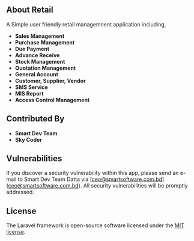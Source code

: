 ## About Retail

A Simple user friendly retail managemnent application including,

- **Sales Management**
- **Purchase Management**
- **Due Payment**
- **Advance Receive**
- **Stock Management**
- **Quotation Management**
- **General Account**
- **Customer, Supplier, Vendor**
- **SMS Service**
- **MIS Report**
- **Access Control Management**



## Contributed By

- **Smart Dev Team**
- **Sky Coder**


## Vulnerabilities

If you discover a security vulnerability within this app, please send an e-mail to Smart Dev Team Datta via [ceo@smartsoftware.com.bd] (ceo@smartsoftware.com.bd). All security vulnerabilities will be promptly addressed.

## License

The Laravel framework is open-source software licensed under the [MIT license](https://opensource.org/licenses/MIT).
